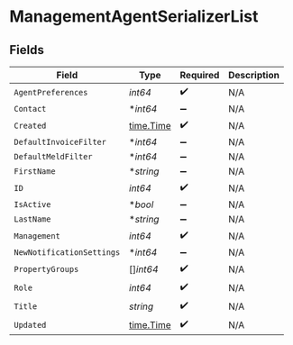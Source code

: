 # ManagementAgentSerializerList


## Fields

| Field                                     | Type                                      | Required                                  | Description                               |
| ----------------------------------------- | ----------------------------------------- | ----------------------------------------- | ----------------------------------------- |
| `AgentPreferences`                        | *int64*                                   | :heavy_check_mark:                        | N/A                                       |
| `Contact`                                 | **int64*                                  | :heavy_minus_sign:                        | N/A                                       |
| `Created`                                 | [time.Time](https://pkg.go.dev/time#Time) | :heavy_check_mark:                        | N/A                                       |
| `DefaultInvoiceFilter`                    | **int64*                                  | :heavy_minus_sign:                        | N/A                                       |
| `DefaultMeldFilter`                       | **int64*                                  | :heavy_minus_sign:                        | N/A                                       |
| `FirstName`                               | **string*                                 | :heavy_minus_sign:                        | N/A                                       |
| `ID`                                      | *int64*                                   | :heavy_check_mark:                        | N/A                                       |
| `IsActive`                                | **bool*                                   | :heavy_minus_sign:                        | N/A                                       |
| `LastName`                                | **string*                                 | :heavy_minus_sign:                        | N/A                                       |
| `Management`                              | *int64*                                   | :heavy_check_mark:                        | N/A                                       |
| `NewNotificationSettings`                 | **int64*                                  | :heavy_minus_sign:                        | N/A                                       |
| `PropertyGroups`                          | []*int64*                                 | :heavy_check_mark:                        | N/A                                       |
| `Role`                                    | *int64*                                   | :heavy_check_mark:                        | N/A                                       |
| `Title`                                   | *string*                                  | :heavy_check_mark:                        | N/A                                       |
| `Updated`                                 | [time.Time](https://pkg.go.dev/time#Time) | :heavy_check_mark:                        | N/A                                       |